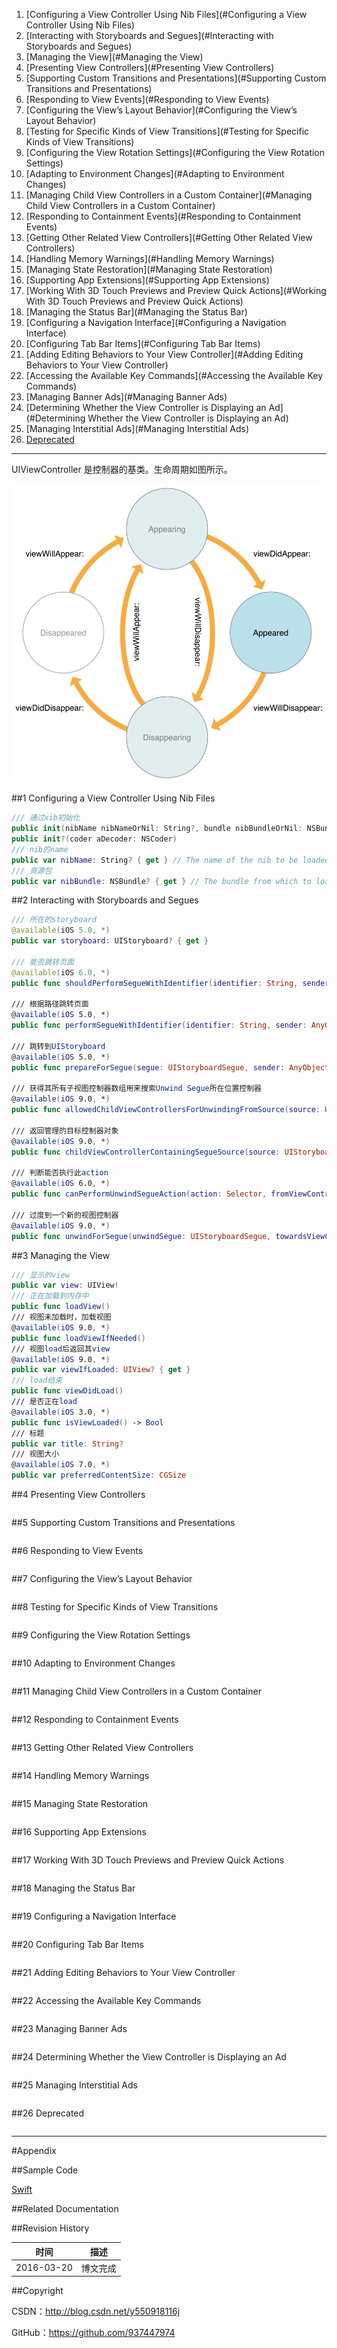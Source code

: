 1. [Configuring a View Controller Using Nib Files](#Configuring a View Controller Using Nib Files)
2. [Interacting with Storyboards and Segues](#Interacting with Storyboards and Segues)
3. [Managing the View](#Managing the View)
4. [Presenting View Controllers](#Presenting View Controllers)
5. [Supporting Custom Transitions and Presentations](#Supporting Custom Transitions and Presentations)
6. [Responding to View Events](#Responding to View Events)
7. [Configuring the View’s Layout Behavior](#Configuring the View’s Layout Behavior)
8. [Testing for Specific Kinds of View Transitions](#Testing for Specific Kinds of View Transitions)
9. [Configuring the View Rotation Settings](#Configuring the View Rotation Settings)
10. [Adapting to Environment Changes](#Adapting to Environment Changes)
11. [Managing Child View Controllers in a Custom Container](#Managing Child View Controllers in a Custom Container)
12. [Responding to Containment Events](#Responding to Containment Events)
13. [Getting Other Related View Controllers](#Getting Other Related View Controllers)
14. [Handling Memory Warnings](#Handling Memory Warnings)
15. [Managing State Restoration](#Managing State Restoration)
16. [Supporting App Extensions](#Supporting App Extensions)
17. [Working With 3D Touch Previews and Preview Quick Actions](#Working With 3D Touch Previews and Preview Quick Actions)
18. [Managing the Status Bar](#Managing the Status Bar)
19. [Configuring a Navigation Interface](#Configuring a Navigation Interface)
20. [Configuring Tab Bar Items](#Configuring Tab Bar Items)
21. [Adding Editing Behaviors to Your View Controller](#Adding Editing Behaviors to Your View Controller)
22. [Accessing the Available Key Commands](#Accessing the Available Key Commands)
23. [Managing Banner Ads](#Managing Banner Ads)
24. [Determining Whether the View Controller is Displaying an Ad](#Determining Whether the View Controller is Displaying an Ad)
25. [Managing Interstitial Ads](#Managing Interstitial Ads)
26. [Deprecated](#Deprecated)

----

UIViewController 是控制器的基类。生命周期如图所示。

![](https://raw.githubusercontent.com/937447974/Blog/master/Resources/2016062001.png)

##<a id="Configuring a View Controller Using Nib Files">1 Configuring a View Controller Using Nib Files

```swift
/// 通过xib初始化
public init(nibName nibNameOrNil: String?, bundle nibBundleOrNil: NSBundle?)
public init?(coder aDecoder: NSCoder)
/// nib的name
public var nibName: String? { get } // The name of the nib to be loaded to instantiate the view.
/// 资源包
public var nibBundle: NSBundle? { get } // The bundle from which to load the nib.
```

##<a id="Interacting with Storyboards and Segues">2 Interacting with Storyboards and Segues

```swift
/// 所在的storyboard
@available(iOS 5.0, *)
public var storyboard: UIStoryboard? { get }

/// 能否跳转页面
@available(iOS 6.0, *)
public func shouldPerformSegueWithIdentifier(identifier: String, sender: AnyObject?) -> Bool

/// 根据路径跳转页面
@available(iOS 5.0, *)
public func performSegueWithIdentifier(identifier: String, sender: AnyObject?)
    
/// 跳转到UIStoryboard
@available(iOS 5.0, *)
public func prepareForSegue(segue: UIStoryboardSegue, sender: AnyObject?)

/// 获得其所有子视图控制器数组用来搜索Unwind Segue所在位置控制器
@available(iOS 9.0, *)
public func allowedChildViewControllersForUnwindingFromSource(source: UIStoryboardUnwindSegueSource) -> [UIViewController]

/// 返回管理的目标控制器对象
@available(iOS 9.0, *)
public func childViewControllerContainingSegueSource(source: UIStoryboardUnwindSegueSource) -> UIViewController?
    
/// 判断能否执行此action
@available(iOS 6.0, *)
public func canPerformUnwindSegueAction(action: Selector, fromViewController: UIViewController, withSender sender: AnyObject) -> Bool
    
/// 过度到一个新的视图控制器
@available(iOS 9.0, *)
public func unwindForSegue(unwindSegue: UIStoryboardSegue, towardsViewController subsequentVC: UIViewController)
```

##<a id="Managing the View">3 Managing the View

```swift
/// 显示的view
public var view: UIView!
/// 正在加载到内存中
public func loadView()
/// 视图未加载时，加载视图
@available(iOS 9.0, *)
public func loadViewIfNeeded()
/// 视图load后返回其view
@available(iOS 9.0, *)
public var viewIfLoaded: UIView? { get }
/// load结束
public func viewDidLoad()
/// 是否正在load
@available(iOS 3.0, *)
public func isViewLoaded() -> Bool
/// 标题
public var title: String?
/// 视图大小
@available(iOS 7.0, *)
public var preferredContentSize: CGSize
```

##<a id="Presenting View Controllers">4 Presenting View Controllers

```swift
```

##<a id="Supporting Custom Transitions and Presentations">5 Supporting Custom Transitions and Presentations

```swift
```

##<a id="Responding to View Events">6 Responding to View Events

```swift
```

##<a id="Configuring the View’s Layout Behavior">7 Configuring the View’s Layout Behavior

```swift
```

##<a id="Testing for Specific Kinds of View Transitions">8 Testing for Specific Kinds of View Transitions

```swift
```

##<a id="Configuring the View Rotation Settings">9 Configuring the View Rotation Settings

```swift
```

##<a id="Adapting to Environment Changes">10 Adapting to Environment Changes

```swift
```

##<a id="Managing Child View Controllers in a Custom Container">11 Managing Child View Controllers in a Custom Container

```swift
```

##<a id="Responding to Containment Events">12 Responding to Containment Events

```swift
```

##<a id="Getting Other Related View Controllers">13 Getting Other Related View Controllers

```swift
```

##<a id="Handling Memory Warnings">14 Handling Memory Warnings

```swift
```

##<a id="Managing State Restoration">15 Managing State Restoration

```swift
```

##<a id="Supporting App Extensions">16 Supporting App Extensions

```swift
```

##<a id="Working With 3D Touch Previews and Preview Quick Actions">17 Working With 3D Touch Previews and Preview Quick Actions

```swift
```

##<a id="Managing the Status Bar">18 Managing the Status Bar

```swift
```

##<a id="Configuring a Navigation Interface">19 Configuring a Navigation Interface

```swift
```

##<a id="Configuring Tab Bar Items">20 Configuring Tab Bar Items

```swift
```

##<a id="Adding Editing Behaviors to Your View Controller">21 Adding Editing Behaviors to Your View Controller

```swift
```

##<a id="Accessing the Available Key Commands">22 Accessing the Available Key Commands

```swift
```

##<a id="Managing Banner Ads">23 Managing Banner Ads

```swift
```

##<a id="Determining Whether the View Controller is Displaying an Ad">24 Determining Whether the View Controller is Displaying an Ad

```swift
```

##<a id="Managing Interstitial Ads">25 Managing Interstitial Ads

```swift
```

##<a id="Deprecated">26 Deprecated

```swift
```


----------

#Appendix

##Sample Code

[Swift](https://github.com/937447974/Swift)

##Related Documentation


##Revision History

| 时间 | 描述 |
| ---- | ---- |
| 2016-03-20 | 博文完成 |

##Copyright

CSDN：http://blog.csdn.net/y550918116j

GitHub：https://github.com/937447974